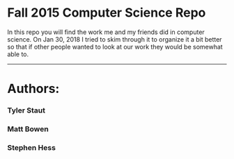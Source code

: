 # Fall 2015 Computer Science Repo

In this repo you will find the work me and my friends did in computer science. On Jan 30, 2018 I tried to skim through it to organize it a bit better so that if other people wanted to look at our work they would be somewhat able to.

---

# Authors:

### Tyler Staut
### Matt Bowen
### Stephen Hess
